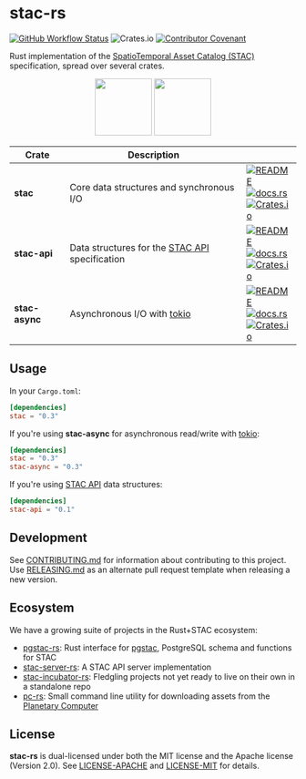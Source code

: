 # stac-rs

<!-- Allow html tags -->
<!-- markdownlint-disable MD033 -->

[![GitHub Workflow Status](https://img.shields.io/github/actions/workflow/status/gadomski/stac-rs/ci.yml?branch=main&style=flat-square)](https://github.com/gadomski/stac-rs/actions/workflows/ci.yml)
![Crates.io](https://img.shields.io/crates/l/stac?style=flat-square)
[![Contributor Covenant](https://img.shields.io/badge/Contributor%20Covenant-2.1-4baaaa.svg?style=flat-square)](./CODE_OF_CONDUCT)

Rust implementation of the [SpatioTemporal Asset Catalog (STAC)](https://stacspec.org/) specification, spread over several crates.

<p align="center">
<img src="https://github.com/radiantearth/stac-site/raw/main/assets/images/STAC-01.png" height="100">
<img src="https://rustacean.net/assets/rustacean-orig-noshadow.svg" height=100>
</p>

| Crate | Description | |
| ----- | ---- | --------- |
| **stac** | Core data structures and synchronous I/O | [![README](https://img.shields.io/static/v1?label=README&message=stac&color=informational&style=flat-square)](./stac/README.md) <br> [![docs.rs](https://img.shields.io/docsrs/stac?style=flat-square)](https://docs.rs/stac/latest/stac/) <br> [![Crates.io](https://img.shields.io/crates/v/stac?style=flat-square)](https://crates.io/crates/stac) |
| **stac-api** | Data structures for the [STAC API](https://github.com/radiantearth/stac-api-spec) specification | [![README](https://img.shields.io/static/v1?label=README&message=stac-api&color=informational&style=flat-square)](./stac-api/README.md) <br> [![docs.rs](https://img.shields.io/docsrs/stac-api?style=flat-square)](https://docs.rs/stac-api/latest/stac_api/) <br> [![Crates.io](https://img.shields.io/crates/v/stac-api?style=flat-square)](https://crates.io/crates/stac-api)
| **stac-async** | Asynchronous I/O with [tokio](https://tokio.rs/) | [![README](https://img.shields.io/static/v1?label=README&message=stac-async&color=informational&style=flat-square)](./stac-async/README.md) <br> [![docs.rs](https://img.shields.io/docsrs/stac-async?style=flat-square)](https://docs.rs/stac-async/latest/stac_async/) <br> [![Crates.io](https://img.shields.io/crates/v/stac-async?style=flat-square)](https://crates.io/crates/stac-async)

## Usage

In your `Cargo.toml`:

```toml
[dependencies]
stac = "0.3"
```

If you're using **stac-async** for asynchronous read/write with [tokio](https://tokio.rs/):

```toml
[dependencies]
stac = "0.3"
stac-async = "0.3"
```

If you're using [STAC API](https://github.com/radiantearth/stac-api-spec) data structures:

```toml
[dependencies]
stac-api = "0.1"
```

## Development

See [CONTRIBUTING.md](./CONTRIBUTING.md) for information about contributing to this project.
Use [RELEASING.md](./RELEASING.md) as an alternate pull request template when releasing a new version.

## Ecosystem

We have a growing suite of projects in the Rust+STAC ecosystem:

- [pgstac-rs](https://github.com/gadomski/pgstac-rs): Rust interface for [pgstac](https://github.com/stac-utils/pgstac), PostgreSQL schema and functions for STAC
- [stac-server-rs](https://github.com/gadomski/stac-server-rs): A STAC API server implementation
- [stac-incubator-rs](https://github.com/gadomski/stac-incubator-rs): Fledgling projects not yet ready to live on their own in a standalone repo
- [pc-rs](https://github.com/gadomski/pc-rs): Small command line utility for downloading assets from the [Planetary Computer](https://planetarycomputer.microsoft.com/)

## License

**stac-rs** is dual-licensed under both the MIT license and the Apache license (Version 2.0).
See [LICENSE-APACHE](./LICENSE-APACHE) and [LICENSE-MIT](./LICENSE-MIT) for details.
